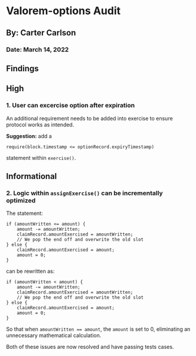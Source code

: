 # Valorem-options Audit
## By: Carter Carlson
### Date: March 14, 2022

## Findings

## High
### 1. User can excercise option after expiration
An additional requirement needs to be added into exercise to ensure protocol works as intended.

**Suggestion:** add a

```
require(block.timestamp <= optionRecord.expiryTimestamp)
```

statement within `exercise()`.

## Informational
### 2. Logic within `assignExercise()` can be incrementally optimized
The statement:
```
if (amountWritten <= amount) {
    amount -= amountWritten;
    claimRecord.amountExercised = amountWritten;
    // We pop the end off and overwrite the old slot
} else {
    claimRecord.amountExercised = amount;
    amount = 0;
}
```
can be rewritten as:
```
if (amountWritten < amount) {
    amount -= amountWritten;
    claimRecord.amountExercised = amountWritten;
    // We pop the end off and overwrite the old slot
} else {
    claimRecord.amountExercised = amount;
    amount = 0;
}
```
So that when `amountWritten == amount`, the `amount` is set to 0, eliminating an unnecessary mathematical calculation.

Both of these issues are now resolved and have passing tests cases.
